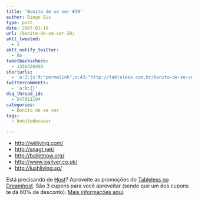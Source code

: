 ```yaml
---
title: 'Bonito de se ver #39'
author: Diego Eis
type: post
date: 2007-01-10
url: /bonito-de-se-ver-39/
aktt_tweeted:
  - 1
aktt_notify_twitter:
  - no
tweetbackscheck:
  - 1356320950
shorturls:
  - 'a:3:{s:9:"permalink";s:43:"http://tableless.com.br/bonito-de-se-ver-39";s:7:"tinyurl";s:26:"http://tinyurl.com/3r7slnw";s:4:"isgd";s:19:"http://is.gd/U9XIhG";}'
twittercomments:
  - 'a:0:{}'
dsq_thread_id:
  - 547011194
categories:
  - Bonito de se ver
tags:
  - bonitodesever

---
```

  * <http://wiiliving.com/>
  * <http://snagt.net/>
  * <http://balletnow.org/>
  * <http://www.iosilver.co.uk/>
  * <http://lushliving.sg/>

Está precisando de [Host][1]? Aproveite as promoções do [Tableless no Dreamhost][1]. São 3 cupons para você aproveitar (sendo que um dos cupons te dá 60% de desconto). [Mais informações aqui][2].

 [1]: http://www.dreamhost.com/r.cgi?132780/hosting.html
 [2]: http://tableless.com.br/desconto-no-dreamhost